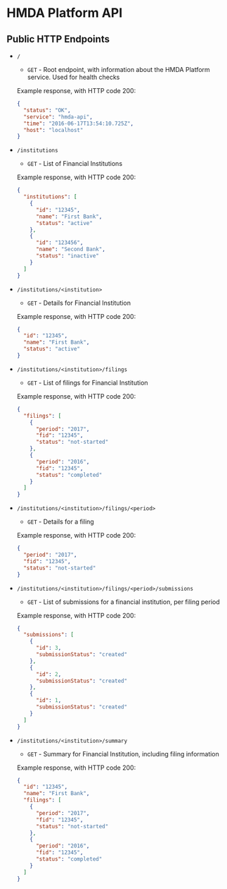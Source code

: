 # HMDA Platform API

## Public HTTP Endpoints

* `/`
    * `GET` - Root endpoint, with information about the HMDA Platform service. Used for health checks
    
    Example response, with HTTP code 200:
    
    ```json
    {
      "status": "OK",
      "service": "hmda-api",
      "time": "2016-06-17T13:54:10.725Z",
      "host": "localhost"
    }
    ```
    
    

* `/institutions`
    * `GET` - List of Financial Institutions
    
    Example response, with HTTP code 200: 
    
    ```json
    {
      "institutions": [
        {
          "id": "12345",
          "name": "First Bank",
          "status": "active"
        },
        {
          "id": "123456",
          "name": "Second Bank",
          "status": "inactive"
        }
      ]
    }
    ```

* `/institutions/<institution>`
    * `GET` - Details for Financial Institution
    
    Example response, with HTTP code 200: 
    
    ```json
    {
      "id": "12345",
      "name": "First Bank",
      "status": "active"
    }
    ```
    
* `/institutions/<institution>/filings`
    * `GET` - List of filings for Financial Institution
    
    Example response, with HTTP code 200:
    
    ```json
    {
      "filings": [
        {
          "period": "2017",
          "fid": "12345",
          "status": "not-started"
        },
        {
          "period": "2016",
          "fid": "12345",
          "status": "completed"
        }
      ]
    }
    ```
    
    
* `/institutions/<institution>/filings/<period>`
    * `GET` - Details for a filing
    
    Example response, with HTTP code 200:
    
    ```json
    {
      "period": "2017",
      "fid": "12345",
      "status": "not-started"
    }
    ```
    
* `/institutions/<institution>/filings/<period>/submissions`

    * `GET` - List of submissions for a financial institution, per filing period
    
    Example response, with HTTP code 200:
    
    ```json
    {
      "submissions": [
        {  
          "id": 3,
          "submissionStatus": "created"
        },
        {
          "id": 2,
          "submissionStatus": "created"
        },
        {
          "id": 1,
          "submissionStatus": "created"
        }
      ]
    }
    ```
    
* `/institutions/<institution>/summary`
    * `GET` - Summary for Financial Institution, including filing information
    
    Example response, with HTTP code 200:
    
    ```json
    {
      "id": "12345",
      "name": "First Bank",
      "filings": [
        {
          "period": "2017",
          "fid": "12345",
          "status": "not-started"
        },
        {
          "period": "2016",
          "fid": "12345",
          "status": "completed"
        }
      ]
    }
    ```